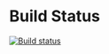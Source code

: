 # Build Status

[![Build status](https://ci.appveyor.com/api/projects/status/j2iu6iqtf1ush7bf?svg=true)](https://ci.appveyor.com/project/EL-Elena/ajs-test-ci-lifebar)